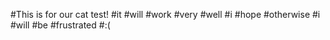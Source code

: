 #This is for our cat test!
#it
#will
#work
#very
#well
#i
#hope
#otherwise
#i
#will
#be
#frustrated
#:(
